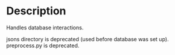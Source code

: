 # Description

Handles database interactions.

jsons directory is deprecated (used before database was set up).
preprocess.py is deprecated.
